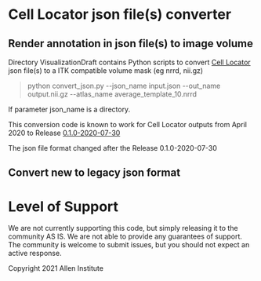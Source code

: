 # Cell Locator json file(s) converter

## Render annotation in json file(s) to image volume
Directory VisualizationDraft contains Python scripts to convert [Cell Locator](https://github.com/BICCN/cell-locator) json file(s) to a ITK compatible volume mask (eg nrrd, nii.gz)

> python convert_json.py --json_name input.json --out_name output.nii.gz --atlas_name average_template_10.nrrd

If parameter json_name is a directory. 

This conversion code is known to work for Cell Locator outputs from April 2020 to Release [0.1.0-2020-07-30](https://github.com/BICCN/cell-locator/releases/tag/0.1.0-2020-07-30)

The json file format changed after the Release 0.1.0-2020-07-30

## Convert new to legacy json format

# Level of Support
We are not currently supporting this code, but simply releasing it to the community AS IS. We are not able to provide any guarantees of support. The community is welcome to submit issues, but you should not expect an active response.

Copyright 2021 Allen Institute

